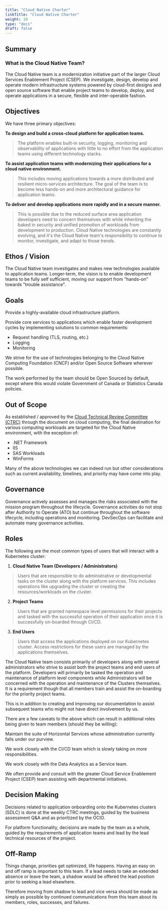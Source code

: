 ```yaml
---
title: "Cloud Native Charter"
linkTitle: "Cloud Native Charter"
weight: 10
type: "docs"
draft: false
---
```


## Summary

### What is the Cloud Native Team?

The Cloud Native team is a modernization initiative part of the larger Cloud Services Enablement Project (CSEP). We investigate, design, develop and operate modern infrastructure systems powered by cloud-first designs and open source software that enable project teams to develop, deploy, and operate applications in a secure, flexible and inter-operable fashion.

## Objectives

We have three primary objectives:

**To design and build a cross-cloud platform for application teams.**

> The platform enables built-in security, logging, monitoring and observability of applications with little to no effort from the application teams using different technology stacks.

**To assist application teams with modernizing their applications for a cloud native environment.**

> This includes moving applications towards a more distributed and resilient micro-services architecture. The goal of the team is to become less hands-on and more architectural guidance for application teams.

**To deliver and develop applications more rapidly and in a secure manner.**

> This is possible due to the reduced surface area application developers need to concern themselves with while inheriting the baked in security and unified promotion of workloads from development to production. Cloud Native technologies are constantly evolving, and it's the Cloud Native team's responsibility to continue to monitor, investigate, and adapt to those trends.

## Ethos / Vision

The Cloud Native team investigates and makes new technologies available to application teams. Longer-term, the vision is to enable development teams to be fully self sufficient, moving our support from "hands-on" towards "trouble assistance".

## Goals

Provide a highly-available cloud infrastructure platform.

Provide core services to applications which enable faster development cycles by implementing solutions to common requirements:

* Request handling (TLS, routing, etc.)
* Logging
* Monitoring

We strive for the use of technologies belonging to the Cloud Native Computing Foundation (CNCF) and/or Open Source Software wherever possible.

The work performed by the team should be Open Sourced by default, except where this would violate Government of Canada or Statistics Canada policies.

## Out of Scope

As established / approved by the [Cloud Technical Review Committee (CTRC)](https://confluence.example.ca) through the document on cloud computing, the final destination for various computing workloads are targeted for the Cloud Native environment, with the exception of:

* .NET Framework
* IIS
* SAS Workloads
* WinForms

Many of the above technologies we can indeed run but other considerations such as current availability, timelines, and priority may have come into play.

## Governance

Governance actively assesses and manages the risks associated with the mission program throughout the lifecycle. Governance activities do not stop after Authority to Operate (ATO) but continue throughout the software lifecycle, including operations and monitoring. DevSecOps can facilitate and automate many governance activities.

## Roles

The following are the most common types of users that will interact with a Kubernetes cluster:

1. **Cloud Native Team (Developers / Administrators)**

> Users that are responsible to do administrative or developmental tasks on the cluster along with the platform services. This includes operations like upgrading the cluster or creating the resources/workloads on the cluster.

2. **Project Teams**

> Users that are granted namespace level permissions for their projects and tasked with the successful operation of their application once it is successfully on-boarded through CI/CD.

3. **End Users**

> Users that access the applications deployed on our Kubernetes cluster. Access restrictions for these users are managed by the applications themselves.

The Cloud Native team consists primarily of developers along with several administrators who strive to assist both the project teams and end users of the platform. Developers will primarily be tasked the operation and maintenance of platform level components while Administrators will be concerned with the operation and maintenance of the Clusters themselves. It is a requirement though that all members train and assist the on-boarding for the priority project teams.

This is in addition to creating and improving our documentation to assist subsequent teams who might not have direct involvement by us.

There are a few caveats to the above which can result in additional roles being given to team members (should they be willing):

Maintain the suite of Horizontal Services whose administration currently falls under our purview.

We work closely with the CI/CD team which is slowly taking on more responsibilities.

We work closely with the Data Analytics as a Service team.

We often provide and consult with the greater Cloud Service Enablement Project (CSEP) team assisting with departmental initiatives.

## Decision Making

Decisions related to application onboarding onto the Kubernetes clusters (SDLC) is done at the weekly CTRC meetings, guided by the business assessment Q&A and as prioritized by the OCIO.

For platform functionality, decisions are made by the team as a whole, guided by the requirements of application teams and lead by the lead technical resources of the project.

## Off-Ramp

Things change, priorities get optimized, life happens. Having an easy on and off ramp is important to this team. If a lead needs to take an extended absence or leave the team, a shadow would be offered the lead position prior to seeking a lead elsewhere.

Therefore moving from shadow to lead and vice versa should be made as simply as possible by continued communications from this team about its members, roles, successes, and failures.
